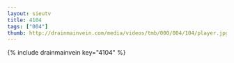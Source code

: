 ```yaml
--- 
layout: sieutv
title: 4104
tags: ["004"]
thumb: http://drainmainvein.com/media/videos/tmb/000/004/104/player.jpg
---
```

{% include drainmainvein key="4104" %} 
